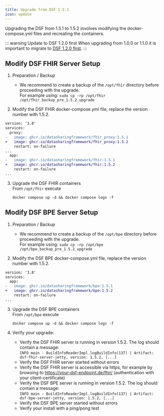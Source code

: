 ```yaml
---
title: Upgrade from DSF 1.5.1
icon: update
---
```


Upgrading the DSF from 1.5.1 to 1.5.2 involves modifying the docker-compose.yml files and recreating the containers.


::: warning Update to DSF 1.2.0 first
When upgrading from 1.0.0 or 1.1.0 it is important to migrate to [DSF 1.2.0 first](../v1.2.0/upgrade-from-1).
:::


## Modify DSF FHIR Server Setup
1. Preparation / Backup
    * We recommend to create a backup of the `/opt/fhir` directory before proceeding with the upgrade.  
    For example using: `sudo cp -rp /opt/fhir /opt/fhir_backup_pre_1.5.2_upgrade`

2. Modify the DSF FHIR docker-compose.yml file, replace the version number with 1.5.2.
```diff
version: '3.8'
services:
  proxy:
-   image: ghcr.io/datasharingframework/fhir_proxy:1.5.1
+   image: ghcr.io/datasharingframework/fhir_proxy:1.5.2
    restart: on-failure
...
  app:
-   image: ghcr.io/datasharingframework/fhir:1.5.1
+   image: ghcr.io/datasharingframework/fhir:1.5.2
    restart: on-failure
...
```

3. Upgrade the DSF FHIR containers  
    From `/opt/fhir` execute  
    ```
    docker compose up -d && docker compose logs -f
    ```

## Modify DSF BPE Server Setup
1. Preparation / Backup
    * We recommend to create a backup of the `/opt/bpe` directory before proceeding with the upgrade.  
    For example using: `sudo cp -rp /opt/bpe /opt/bpe_backup_pre_1.5.2_upgrade`

2. Modify the DSF BPE docker-compose.yml file, replace the version number with 1.5.2.
```diff
version: '3.8'
services:
  app:
-   image: ghcr.io/datasharingframework/bpe:1.5.1
+   image: ghcr.io/datasharingframework/bpe:1.5.2
    restart: on-failure
...
```

3. Upgrade the DSF BPE containers  
    From `/opt/bpe` execute  
    ```
    docker compose up -d && docker compose logs -f
    ```

4. Verify your upgrade:
    * Verify the DSF FHIR server is running in version 1.5.2. The log should contain a message:  
        `INFO main - BuildInfoReaderImpl.logBuildInfo(137) | Artifact: dsf-fhir-server-jetty, version: 1.5.2, [...]`
    * Verify the DSF FHIR server started without errors
    * Verify the DSF FHIR server is accessible via https, for example by browsing to https://your-dsf-endpoint.de/fhir/ (authentication with your client-certificate)
    * Verify the DSF BPE server is running in version 1.5.2. The log should contain a message:  
        `INFO main - BuildInfoReaderImpl.logBuildInfo(137) | Artifact: dsf-bpe-server-jetty, version: 1.5.2, [...]`
    * Verify the DSF BPE server started without errors
    * Verify your install with a ping/pong test  
